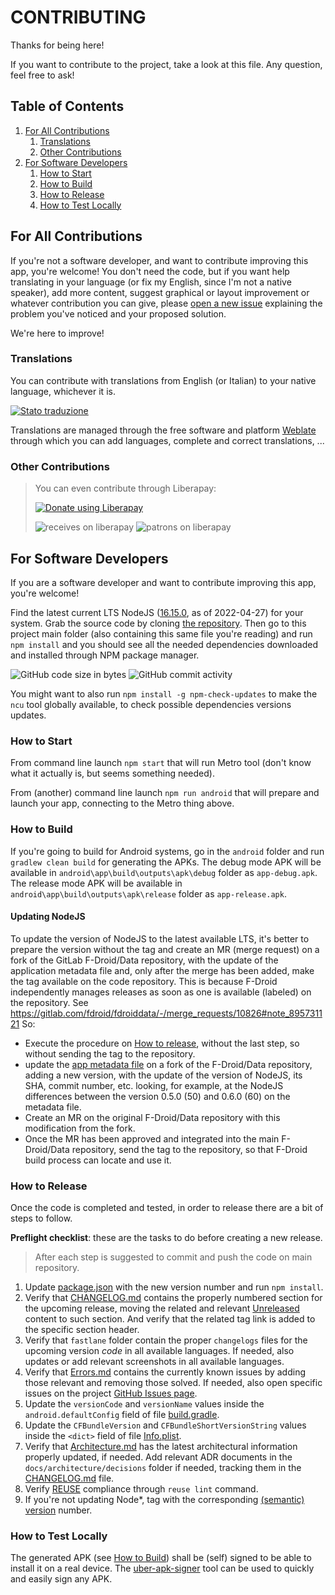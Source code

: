 <!--
© 2021-2022 Marco Bresciani

Copying and distribution of this file, with or without modification,
are permitted in any medium without royalty provided the copyright
notice and this notice are preserved.
This file is offered as-is, without any warranty.

SPDX-FileCopyrightText: 2021-2022 Marco Bresciani

SPDX-License-Identifier: FSFAP
-->
# CONTRIBUTING

Thanks for being here!

If you want to contribute to the project, take a look at this file.
Any question, feel free to ask!

## Table of Contents
1. [For All Contributions](#for-all-contributions)
   1. [Translations](#translations)
   1. [Other Contributions](#other-contributions)
1. [For Software Developers](#for-software-developers)
   1. [How to Start](#how-to-start)
   1. [How to Build](#how-to-build)
   1. [How to Release](#how-to-release)
   1. [How to Test Locally](#how-to-test-locally)

## For All Contributions
If you're not a software developer, and want to contribute improving
this app, you're welcome!
You don't need the code, but if you want help translating in your
language (or fix my English, since I'm not a native speaker), add more
content, suggest graphical or layout improvement or whatever
contribution you can give, please
[open a new issue](https://github.com/marcoXbresciani/TKCompanionApp/issues)
explaining the problem you've noticed and your proposed solution.

We're here to improve!

### Translations
You can contribute with translations from English (or Italian) to your
native language, whichever it is.

[![Stato traduzione](https://hosted.weblate.org/widgets/tkcompanionapp/-/287x66-white.png)](https://hosted.weblate.org/engage/tkcompanionapp/)

Translations are managed through the free software and platform
[Weblate](https://hosted.weblate.org/engage/tkcompanionapp/) through
which you can add languages, complete and correct translations, ...

### Other Contributions
> You can even contribute through Liberapay:
>
> <a href="https://liberapay.com/marcoXbresciani/donate"><img alt="Donate using Liberapay" src="https://liberapay.com/assets/widgets/donate.svg"></a>
>
> <img alt="receives on liberapay" src="https://img.shields.io/liberapay/receives/marcoXbresciani.svg?logo=liberapay">
> <img alt="patrons on liberapay" src="https://img.shields.io/liberapay/patrons/marcoXbresciani.svg?logo=liberapay">

## For Software Developers
If you are a software developer and want to contribute improving this
app, you're welcome!

Find the latest current LTS NodeJS
([16.15.0](https://nodejs.org/download/release/latest-gallium/), as of
2022-04-27) for your system.
Grab the source code by cloning
[the repository](https://github.com/marcoXbresciani/TKCompanionApp).
Then go to this project main folder (also containing this same file
you're reading) and run `npm install` and you should see all the needed
dependencies downloaded and installed through NPM package manager.

![GitHub code size in bytes](https://img.shields.io/github/languages/code-size/marcoXbresciani/TKCompanionApp?logo=github&style=plastic)
![GitHub commit activity](https://img.shields.io/github/commit-activity/m/marcoXbresciani/TKCompanionApp?logo=github&style=plastic)

You might want to also run `npm install -g npm-check-updates` to make
the `ncu` tool globally available, to check possible dependencies
versions updates.

### How to Start
From command line launch `npm start` that will run Metro tool (don't
know what it actually is, but seems something needed).

From (another) command line launch `npm run android` that will prepare
and launch your app, connecting to the Metro thing above.

### How to Build
If you're going to build for Android systems, go in the `android` folder
and run `gradlew clean build` for generating the APKs.
The debug mode APK will be available in
`android\app\build\outputs\apk\debug` folder as `app-debug.apk`.
The release mode APK will be available in
`android\app\build\outputs\apk\release` folder as `app-release.apk`.

#### Updating NodeJS
To update the version of NodeJS to the latest available LTS, it's better
to prepare the version without the tag and create an MR (merge request)
on a fork of the GitLab F-Droid/Data repository, with the update of the
application metadata file and, only after the merge has been added, make
the tag available on the code repository.
This is because F-Droid independently manages releases as soon as one is
available (labeled) on the repository.
See https://gitlab.com/fdroid/fdroiddata/-/merge_requests/10826#note_895731121
So:
* Execute the procedure on [How to release](#how-to-release), without
  the last step, so without sending the tag to the repository.
* update the
  [app metadata file](https://gitlab.com/fdroid/fdroiddata/-/blob/master/metadata/name.bresciani.marco.tkcompanionapp.yml)
  on a fork of the F-Droid/Data repository, adding a new version, with
  the update of the version of NodeJS, its SHA, commit number, etc.
  looking, for example, at the NodeJS differences between the version
  0.5.0 (50) and 0.6.0 (60) on the metadata file.
* Create an MR on the original F-Droid/Data repository with this
  modification from the fork.
* Once the MR has been approved and integrated into the main
  F-Droid/Data repository, send the tag to the repository, so that
  F-Droid build process can locate and use it.

### How to Release
Once the code is completed and tested, in order to release there are a
bit of steps to follow.

**Preflight checklist**: these are the tasks to do before creating a new
release.
> After each step is suggested to commit and push the code on main
> repository.
1. Update [package.json](/package.json) with the new version number and
   run `npm install`.
1. Verify that [CHANGELOG.md](/CHANGELOG.md) contains the properly
   numbered section for the upcoming release, moving the related and
   relevant [Unreleased](/CHANGELOG.md) content to such section.
   And verify that the related tag link is added to the specific section
   header.
1. Verify that `fastlane` folder contain the proper `changelogs` files
   for the upcoming version *code* in all available languages.
   If needed, also updates or add relevant screenshots in all available
   languages.
1. Verify that [Errors.md](Errors.md) contains the currently known
   issues by adding those relevant and removing those solved.
   If needed, also open specific issues on the project
   [GitHub Issues page](https://github.com/marcoXbresciani/TKCompanionApp/issues).
1. Update the `versionCode` and `versionName` values inside the
   `android.defaultConfig` field of file
   [build.gradle](/android/app/build.gradle).
1. Update the `CFBundleVersion` and `CFBundleShortVersionString` values
   inside the `<dict>` field of file
   [Info.plist](/ios/TKCompanionApp/Info.plist).
1. Verify that [Architecture.md](architecture/Architecture.md)
   has the latest architectural information properly updated, if needed.
   Add relevant ADR documents in the `docs/architecture/decisions`
   folder if needed, tracking them in the [CHANGELOG.md](/CHANGELOG.md)
   file.
1. Verify [REUSE](https://reuse.software/) compliance through
   `reuse lint` command.
1. If you're not updating Node*, tag with the corresponding
   [(semantic) version](https://semver.org/) number.

### How to Test Locally
The generated APK (see [How to Build](#how-to-build)) shall be (self)
signed to be able to install it on a real device.
The [uber-apk-signer](https://github.com/patrickfav/uber-apk-signer)
tool can be used to quickly and easily sign any APK.
